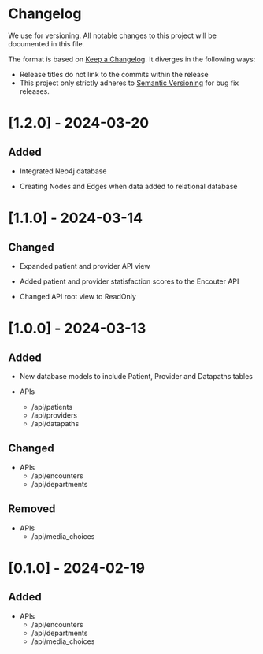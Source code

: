 # Changelog

We use for versioning.
All notable changes to this project will be documented in this file.

The format is based on [Keep a Changelog](https://keepachangelog.com/en/1.0.0/). It diverges in the following ways:

- Release titles do not link to the commits within the release
- This project only strictly adheres to [Semantic Versioning](https://semver.org/spec/v2.0.0.html) for bug fix releases.

# [1.2.0] - 2024-03-20

## Added

- Integrated Neo4j database

- Creating Nodes and Edges when data added to relational database

# [1.1.0] - 2024-03-14

## Changed

- Expanded patient and provider API view

- Added patient and provider statisfaction scores to the Encouter API

- Changed API root view to ReadOnly

# [1.0.0] - 2024-03-13

## Added

- New database models to include Patient, Provider and Datapaths tables

- APIs
  - /api/patients
  - /api/providers
  - /api/datapaths

## Changed

- APIs
  - /api/encounters
  - /api/departments

## Removed

- APIs
  - /api/media_choices

# [0.1.0] - 2024-02-19

## Added

- APIs
  - /api/encounters
  - /api/departments
  - /api/media_choices

